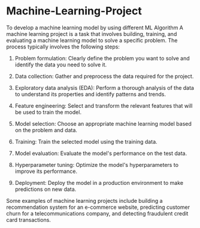 # Machine-Learning-Project
To develop a machine learning model by using different ML Algorithm
A machine learning project is a task that involves building, training, and evaluating a machine learning model to solve a specific problem. The process typically involves the following steps:

1. Problem formulation: Clearly define the problem you want to solve and identify the data you need to solve it.

2. Data collection: Gather and preprocess the data required for the project.

3. Exploratory data analysis (EDA): Perform a thorough analysis of the data to understand its properties and identify patterns and trends.

4. Feature engineering: Select and transform the relevant features that will be used to train the model.

5. Model selection: Choose an appropriate machine learning model based on the problem and data.

6. Training: Train the selected model using the training data.

7. Model evaluation: Evaluate the model's performance on the test data.

8. Hyperparameter tuning: Optimize the model's hyperparameters to improve its performance.

9. Deployment: Deploy the model in a production environment to make predictions on new data.

Some examples of machine learning projects include building a recommendation system for an e-commerce website, predicting customer churn for a telecommunications company, and detecting fraudulent credit card transactions.

